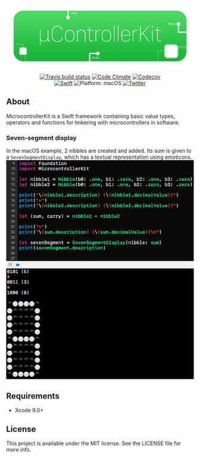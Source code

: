 <p align="center">
<img src="readme-resources/hero.png" style="max-height: 300px;" alt="MicrocontrollerKit">
</p>

<p align="center">
<a href="https://travis-ci.org/louisdh/microcontroller-kit"><img src="https://travis-ci.org/louisdh/microcontroller-kit.svg?branch=master" alt="Travis build status"/></a>
<a href="https://codeclimate.com/github/louisdh/microcontroller-kit"><img src="https://codeclimate.com/github/louisdh/microcontroller-kit/badges/gpa.svg" style="max-height: 300px;" alt="Code Climate"/></a>
<a href="https://codecov.io/gh/louisdh/microcontroller-kit"><img src="https://codecov.io/gh/louisdh/microcontroller-kit/branch/master/graph/badge.svg" alt="Codecov"/></a>
<br>
<a href="https://developer.apple.com/swift/"><img src="https://img.shields.io/badge/Swift-4.0-orange.svg?style=flat" style="max-height: 300px;" alt="Swift"/></a>
<img src="https://img.shields.io/badge/platform-macOS-lightgrey.svg" style="max-height: 300px;" alt="Platform: macOS">
<a href="http://twitter.com/LouisDhauwe"><img src="https://img.shields.io/badge/Twitter-@LouisDhauwe-blue.svg?style=flat" style="max-height: 300px;" alt="Twitter"/></a>
</p>


## About
MicrocontrollerKit is a Swift framework containing basic value types, operators and functions for tinkering with microcontrollers in software.

### Seven-segment display
In the macOS example, 2 nibbles are created and added. Its sum is given to a `SevenSegmentDisplay`, which has a textual representation using emoticons.
![](readme-resources/seven-segment-example_.png)

## Requirements
* Xcode 9.0+

## License

This project is available under the MIT license. See the LICENSE file for more info.
